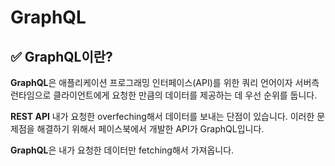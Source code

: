 # GraphQL
## ✅ GraphQL이란?

<strong>GraphQL</strong>은 애플리케이션 프로그래밍 인터페이스(API)를 위한 쿼리 언어이자 서버측 런타임으로 클라이언트에게 요청한 만큼의 데이터를 제공하는 데 우선 순위를 둡니다.

<strong>REST API</strong> 내가 요청한 overfeching해서 데이터를 보내는 단점이 있습니다. 이러한 문제점을 해결하기 위해서 페이스북에서 개발한 API가 GraphQL입니다. 

<strong>GraphQL</strong>은 내가 요청한 데이터만 fetching해서 가져옵니다.


